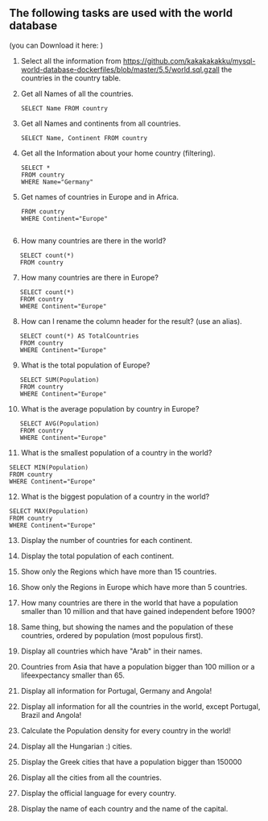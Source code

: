 ## The following tasks are used with the world database
(you can Download it here: )

1. Select all the information from https://github.com/kakakakakku/mysql-world-database-dockerfiles/blob/master/5.5/world.sql.gzall the countries in the country table.
2. Get all Names of all the countries.
   
   ```
   SELECT Name FROM country
3. Get all Names and continents from all countries.
   ```
   SELECT Name, Continent FROM country
4. Get all the Information about your home country (filtering).
   ```
   SELECT *
   FROM country
   WHERE Name="Germany"
5. Get names of countries in Europe and in Africa.
   ```SELECT Name
   FROM country
   WHERE Continent="Europe"
   

6. How many countries are there in the world?
```
   SELECT count(*)
   FROM country
```

7. How many countries are there in Europe?
```
   SELECT count(*)
   FROM country
   WHERE Continent="Europe"
```
8. How can I rename the column header for the result? (use an alias).
```   
   SELECT count(*) AS TotalCountries
   FROM country
   WHERE Continent="Europe"
```
9. What is the total population of Europe?
```
   SELECT SUM(Population)
   FROM country
   WHERE Continent="Europe"
```
10. What is the average population by country in Europe?
```
   SELECT AVG(Population)
   FROM country
   WHERE Continent="Europe"
```
11. What is the smallest population of a country in the world?
```
SELECT MIN(Population)
FROM country
WHERE Continent="Europe"
```
12. What is the biggest population of a country in the world?
```
SELECT MAX(Population)
FROM country
WHERE Continent="Europe"
```


13. Display the number of countries for each continent.

14. Display the total population of each continent.

15. Show only the Regions which have more than 15 countries.

16. Show only the Regions in Europe which have more than 5 countries.
17. How many countries are there in the world that have a population smaller than 10 million and that have gained independent before 1900?
18. Same thing, but showing the names and the population of these countries, ordered by population (most populous first).
19. Display all countries which have "Arab" in their names.
20. Countries from Asia that have a population bigger than 100 million or a lifeexpectancy smaller than 65.
21. Display all information for Portugal, Germany and Angola!
22. Display all information for all the countries in the world, except Portugal, Brazil and Angola!
23. Calculate the Population density for every country in the world!
24. Display all the Hungarian :) cities.
25. Display the Greek cities that have a population bigger than 150000
26. Display all the cities from all the countries.
27. Display the official language for every country.
28. Display the name of each country and the name of the capital.

